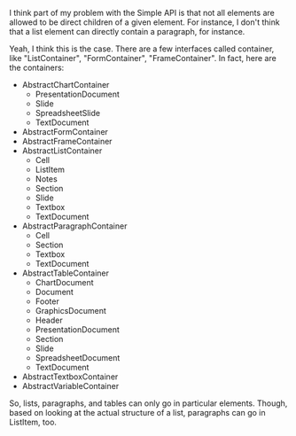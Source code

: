 I think part of my problem with the Simple API is that not all
elements are allowed to be direct children of a given element. For
instance, I don't think that a list element can directly contain a
paragraph, for instance. 

Yeah, I think this is the case. There are a few interfaces called
container, like "ListContainer", "FormContainer", "FrameContainer". In
fact, here are the containers:

- AbstractChartContainer
    - PresentationDocument
    - Slide
    - SpreadsheetSlide
    - TextDocument
- AbstractFormContainer
- AbstractFrameContainer
- AbstractListContainer
    - Cell
    - ListItem
    - Notes
    - Section
    - Slide
    - Textbox
    - TextDocument
- AbstractParagraphContainer
    - Cell
    - Section
    - Textbox
    - TextDocument
- AbstractTableContainer
    - ChartDocument
    - Document
    - Footer
    - GraphicsDocument
    - Header
    - PresentationDocument
    - Section
    - Slide
    - SpreadsheetDocument
    - TextDocument
- AbstractTextboxContainer
- AbstractVariableContainer

So, lists, paragraphs, and tables can only go in particular elements.
Though, based on looking at the actual structure of a list, paragraphs
can go in ListItem, too.
